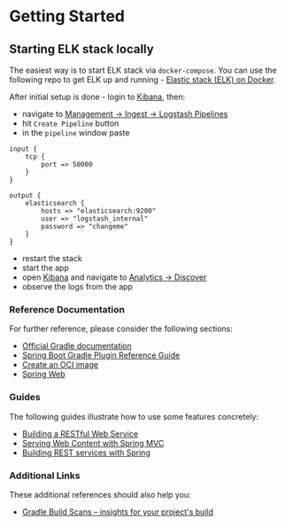 # Getting Started

## Starting ELK stack locally

The easiest way is to start ELK stack via `docker-compose`. You can use the following repo to get ELK up and running - [Elastic stack (ELK) on Docker](https://github.com/deviantony/docker-elk).

After initial setup is done - login to [Kibana](http://localhost:5601), then:
* navigate to [Management -> Ingest -> Logstash Pipelines](http://localhost:5601/app/management/ingest/pipelines/pipeline)
* hit `Create Pipeline` button
* in the `pipeline` window paste
```shell
input { 
    tcp {
        port => 50000
    }
}

output {
    elasticsearch {
        hosts => "elasticsearch:9200"
        user => "logstash_internal"
        password => "changeme"
    }
}
```
* restart the stack
* start the app
* open [Kibana](http://localhost:5601) and navigate to [Analytics -> Discover](http://localhost:5601/app/discover)
* observe the logs from the app

### Reference Documentation
For further reference, please consider the following sections:

* [Official Gradle documentation](https://docs.gradle.org)
* [Spring Boot Gradle Plugin Reference Guide](https://docs.spring.io/spring-boot/docs/3.0.1/gradle-plugin/reference/html/)
* [Create an OCI image](https://docs.spring.io/spring-boot/docs/3.0.1/gradle-plugin/reference/html/#build-image)
* [Spring Web](https://docs.spring.io/spring-boot/docs/3.0.1/reference/htmlsingle/#web)

### Guides
The following guides illustrate how to use some features concretely:

* [Building a RESTful Web Service](https://spring.io/guides/gs/rest-service/)
* [Serving Web Content with Spring MVC](https://spring.io/guides/gs/serving-web-content/)
* [Building REST services with Spring](https://spring.io/guides/tutorials/rest/)

### Additional Links
These additional references should also help you:

* [Gradle Build Scans – insights for your project's build](https://scans.gradle.com#gradle)

